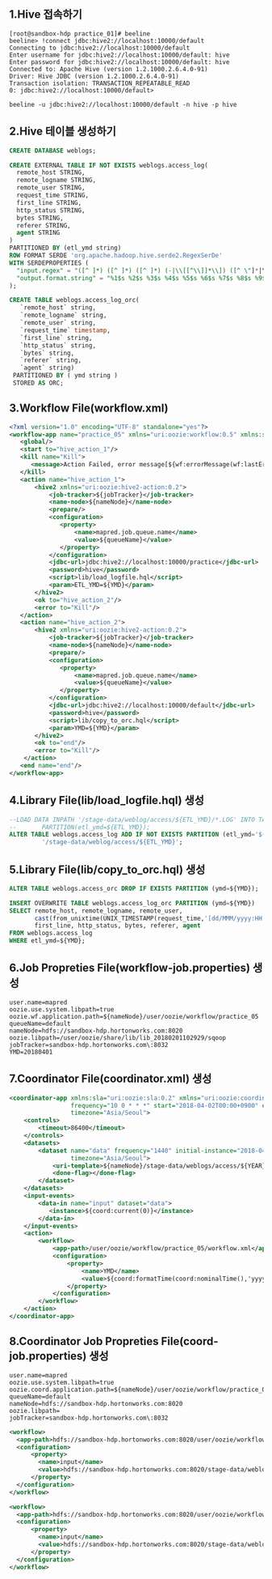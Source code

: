 1.Hive 접속하기
----------------------------------------------------------------------------------------------------------------------------
<pre><code>[root@sandbox-hdp practice_01]# beeline 
beeline> !connect jdbc:hive2://localhost:10000/default
Connecting to jdbc:hive2://localhost:10000/default
Enter username for jdbc:hive2://localhost:10000/default: hive
Enter password for jdbc:hive2://localhost:10000/default: hive
Connected to: Apache Hive (version 1.2.1000.2.6.4.0-91)
Driver: Hive JDBC (version 1.2.1000.2.6.4.0-91)
Transaction isolation: TRANSACTION_REPEATABLE_READ
0: jdbc:hive2://localhost:10000/default>
</code></pre>

<pre><code>beeline -u jdbc:hive2://localhost:10000/default -n hive -p hive</code></pre>

2.Hive 테이블 생성하기
----------------------------------------------------------------------------------------------------------------------------
```sql
CREATE DATABASE weblogs;

CREATE EXTERNAL TABLE IF NOT EXISTS weblogs.access_log(
  remote_host STRING,
  remote_logname STRING,
  remote_user STRING,
  request_time STRING,
  first_line STRING,
  http_status STRING,
  bytes STRING,
  referer STRING,
  agent STRING
)
PARTITIONED BY (etl_ymd string)
ROW FORMAT SERDE 'org.apache.hadoop.hive.serde2.RegexSerDe'
WITH SERDEPROPERTIES (
  "input.regex" = "([^ ]*) ([^ ]*) ([^ ]*) (-|\\[[^\\]]*\\]) ([^ \"]*|\"[^\"]*\") (-|[0-9]*) (-|[0-9]*) ([^ ]*) ([^ ]*)",
  "output.format.string" = "%1$s %2$s %3$s %4$s %5$s %6$s %7$s %8$s %9$s"
);

CREATE TABLE weblogs.access_log_orc(
   `remote_host` string,
   `remote_logname` string,
   `remote_user` string,
   `request_time` timestamp,
   `first_line` string,
   `http_status` string,
   `bytes` string,
   `referer` string,
   `agent` string)
 PARTITIONED BY ( ymd string )
 STORED AS ORC;    
```

3.Workflow File(workflow.xml) 
----------------------------------------------------------------------------------------------------------------------------
```xml
<?xml version="1.0" encoding="UTF-8" standalone="yes"?>
<workflow-app name="practice_05" xmlns="uri:oozie:workflow:0.5" xmlns:sla="uri:oozie:sla:0.2">
   <global/>
   <start to="hive_action_1"/>
   <kill name="Kill">
      <message>Action Failed, error message[${wf:errorMessage(wf:lastErrorNode())}]</message>
   </kill>
   <action name="hive_action_1">
       <hive2 xmlns="uri:oozie:hive2-action:0.2">
           <job-tracker>${jobTracker}</job-tracker>
           <name-node>${nameNode}</name-node>
           <prepare/>
           <configuration>
              <property>
                  <name>mapred.job.queue.name</name>
                  <value>${queueName}</value>
              </property>
           </configuration>
           <jdbc-url>jdbc:hive2://localhost:10000/practice</jdbc-url>
           <password>hive</password>
           <script>lib/load_logfile.hql</script>
           <param>ETL_YMD=${YMD}</param>
       </hive2>
       <ok to="hive_action_2"/>
       <error to="Kill"/>
   </action>
   <action name="hive_action_2">
       <hive2 xmlns="uri:oozie:hive2-action:0.2">
           <job-tracker>${jobTracker}</job-tracker>
           <name-node>${nameNode}</name-node>
           <prepare/>
           <configuration>
              <property>
                  <name>mapred.job.queue.name</name>
                  <value>${queueName}</value>
              </property>
           </configuration>
           <jdbc-url>jdbc:hive2://localhost:10000/default</jdbc-url>
           <password>hive</password>
           <script>lib/copy_to_orc.hql</script>
           <param>YMD=${YMD}</param>
       </hive2>
       <ok to="end"/>
       <error to="Kill"/>
    </action>
   <end name="end"/>
</workflow-app>
```

4.Library File(lib/load_logfile.hql) 생성
----------------------------------------------------------------------------------------------------------------------------
```sql
--LOAD DATA INPATH '/stage-data/weblog/access/${ETL_YMD}/*.LOG' INTO TABLE weblogs.access_log 
--       PARTITION(etl_ymd=${ETL_YMD});
ALTER TABLE weblogs.access_log ADD IF NOT EXISTS PARTITION (etl_ymd='${ETL_YMD}') LOCATION  
         '/stage-data/weblog/access/${ETL_YMD}';
```

5.Library File(lib/copy_to_orc.hql) 생성
----------------------------------------------------------------------------------------------------------------------------
```sql
ALTER TABLE weblogs.access_orc DROP IF EXISTS PARTITION (ymd=${YMD});

INSERT OVERWRITE TABLE weblogs.access_log_orc PARTITION (ymd=${YMD})
SELECT remote_host, remote_logname, remote_user,
       cast(from_unixtime(UNIX_TIMESTAMP(request_time,'[dd/MMM/yyyy:HH:mm:ss Z]')) as timestamp) as request_time,
       first_line, http_status, bytes, referer, agent
FROM weblogs.access_log
WHERE etl_ymd=${YMD};
```

6.Job Propreties File(workflow-job.properties) 생성
----------------------------------------------------------------------------------------------------------------------------
<pre><code>user.name=mapred
oozie.use.system.libpath=true
oozie.wf.application.path=${nameNode}/user/oozie/workflow/practice_05
queueName=default
nameNode=hdfs://sandbox-hdp.hortonworks.com:8020
oozie.libpath=/user/oozie/share/lib/lib_20180201102929/sqoop
jobTracker=sandbox-hdp.hortonworks.com\:8032
YMD=20180401
</code></pre>


7.Coordinator File(coordinator.xml) 생성
----------------------------------------------------------------------------------------------------------------------------
```xml
<coordinator-app xmlns:sla="uri:oozie:sla:0.2" xmlns="uri:oozie:coordinator:0.4" name="weblog_coordinator" 
                 frequency="10 0 * * *" start="2018-04-02T00:00+0900" end="2020-12-31T02:00+0900" 
                 timezone="Asia/Seoul">
    <controls>
        <timeout>86400</timeout>
    </controls>
    <datasets>
        <dataset name="data" frequency="1440" initial-instance="2018-04-01T00:00+0900"
                 timezone="Asia/Seoul">
            <uri-template>${nameNode}/stage-data/weblogs/access/${YEAR}${MONTH}${DAY}</uri-template>
            <done-flag></done-flag>
        </dataset>
    </datasets>
    <input-events>
        <data-in name="input" dataset="data">
           <instance>${coord:current(0)}</instance>
        </data-in>
    </input-events>
    <action>
        <workflow>
            <app-path>/user/oozie/workflow/practice_05/workflow.xml</app-path>
            <configuration>
                <property>
                    <name>YMD</name>
                    <value>${coord:formatTime(coord:nominalTime(),'yyyyMMdd')}</value>
                </property>
            </configuration>
        </workflow>
    </action>    
</coordinator-app>
```

8.Coordinator Job Propreties File(coord-job.properties) 생성
----------------------------------------------------------------------------------------------------------------------------
<pre><code>user.name=mapred
oozie.use.system.libpath=true
oozie.coord.application.path=${nameNode}/user/oozie/workflow/practice_05/coordinator.xml
queueName=default
nameNode=hdfs://sandbox-hdp.hortonworks.com:8020
oozie.libpath=
jobTracker=sandbox-hdp.hortonworks.com\:8032
</code></pre>

```xml
<workflow>
  <app-path>hdfs://sandbox-hdp.hortonworks.com:8020/user/oozie/workflow/practice_05</app-path>
  <configuration>
      <property>
        <name>input</name>
        <value>hdfs://sandbox-hdp.hortonworks.com:8020/stage-data/weblogs/access/20180401</value>
      </property>
  </configuration>
</workflow>
```

```xml
<workflow>
  <app-path>hdfs://sandbox-hdp.hortonworks.com:8020/user/oozie/workflow/practice_05</app-path>
  <configuration>
      <property>
        <name>input</name>
        <value>hdfs://sandbox-hdp.hortonworks.com:8020/stage-data/weblogs/access/20180402</value>
      </property>
  </configuration>
</workflow>
```
